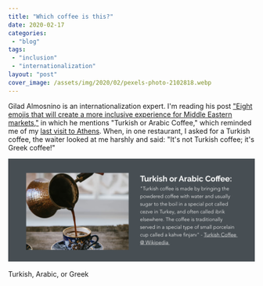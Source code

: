 ```yaml
---
title: "Which coffee is this?"
date: 2020-02-17
categories: 
 - "blog"
tags: 
 - "inclusion"
 - "internationalization"
layout: "post"
cover_image: /assets/img/2020/02/pexels-photo-2102818.webp
---
```


Gilad Almosnino is an internationalization expert. I'm reading his post ["Eight emojis that will create a more inclusive experience for Middle Eastern markets,"](https://www.worldreadyguides.com/post/eight-emojis-that-will-create-a-more-inclusive-experience-for-middle-eastern-markets) in which he mentions "Turkish or Arabic Coffee," which reminded me of my [last visit to Athens](https://gorelik.net/2020/01/08/athens-greece/). When, in one restaurant, I asked for a Turkish coffee, the waiter looked at me harshly and said: "It's not Turkish coffee; it's Greek coffee!"

[![](/assets/img/2020/02/image-3.png?w=1024)](https://www.worldreadyguides.com/post/eight-emojis-that-will-create-a-more-inclusive-experience-for-middle-eastern-markets)

Turkish, Arabic, or Greek
